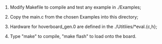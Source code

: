 
1. Modify Makefile to compile and test any example in ./Examples; 

2. Copy the main.c from the chosen Examples into this directory;

3. Hardware for hoverboard_gen.0 are defined in the ./Utitliies/*eval.{c,h};

4. Type "make" to compile, "make flash" to load onto the board.




